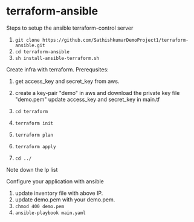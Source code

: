 # terraform-ansible

Steps to setup the ansible terraform-control server
1.  `git clone https://github.com/SathishkumarDemoProject1/terraform-ansible.git`
2.  `cd terraform-ansible`
3.  `sh install-ansible-terraform.sh`

Create infra with terraform.
Prerequsites:
1. get access_key and secret_key from aws.
2. create a key-pair "demo" in aws and download the private key file "demo.pem"
update access_key and secret_key in main.tf

1. `cd terraform`
2. `terraform init`
3. `terraform plan`
4. `terraform apply`
5. `cd ../`

Note down the Ip list

Configure your application with ansible
1. update inventory file with above IP.
2. update demo.pem with your demo.pem.
3. `chmod 400 demo.pem`
4. `ansible-playbook main.yaml`
